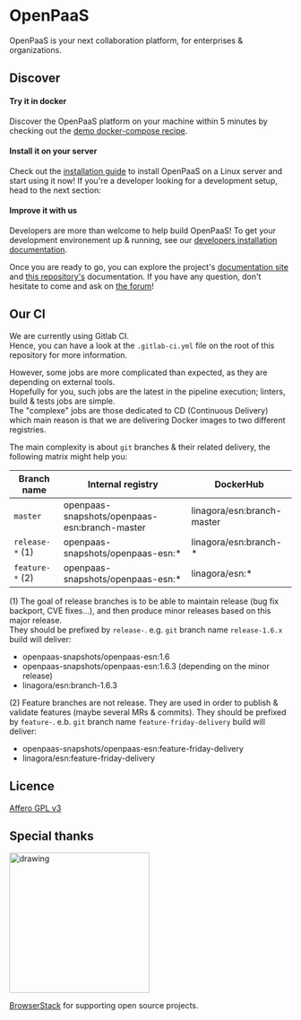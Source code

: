 # OpenPaaS

OpenPaaS is your next collaboration platform, for enterprises & organizations.

## Discover
#### Try it in docker
Discover the OpenPaaS platform on your machine within 5 minutes by checking out the [demo docker-compose recipe](http://docs.open-paas.org/getting-started/docker/).

#### Install it on your server
Check out the [installation guide](http://docs.open-paas.org/getting-started/linux/) to install OpenPaaS on a Linux server and start using it now!
If you're a developer looking for a development setup, head to the next section:

#### Improve it with us
Developers are more than welcome to help build OpenPaaS!
To get your development environement up & running, see our [developers installation documentation](doc/develop.md).

Once you are ready to go, you can explore the project's [documentation site](http://docs.open-paas.org/) and [this repository's](doc/) documentation.
If you have any question, don't hesitate to come and ask on [the forum](http://forum.open-paas.org/)!

## Our CI

We are currently using Gitlab CI.   
Hence, you can have a look at the `.gitlab-ci.yml` file on the root of this repository for more information.

However, some jobs are more complicated than expected, as they are depending on external tools.  
Hopefully for you, such jobs are the latest in the pipeline execution; linters, build & tests jobs are simple.   
The "complexe" jobs are those dedicated to CD (Continuous Delivery) which main reason is that we are delivering Docker 
images to two different registries. 

The main complexity is about `git` branches & their related delivery, the following matrix might help you:

| Branch name | Internal registry | DockerHub |
| ----------- | ----------------- | --------- |
| `master`    | openpaas-snapshots/openpaas-esn:branch-master | linagora/esn:branch-master |
| `release-*` (1) | openpaas-snapshots/openpaas-esn:* | linagora/esn:branch-* |
| `feature-*` (2) | openpaas-snapshots/openpaas-esn:* | linagora/esn:* |

(1) The goal of release branches is to be able to maintain release (bug fix backport, CVE fixes...), and then produce minor releases based on this major release.     
They should be prefixed by `release-`.
e.g. `git` branch name `release-1.6.x` build will deliver:
- openpaas-snapshots/openpaas-esn:1.6
- openpaas-snapshots/openpaas-esn:1.6.3 (depending on the minor release)
- linagora/esn:branch-1.6.3

(2) Feature branches are not release. They are used in order to publish & validate features (maybe several MRs & commits).
They should be prefixed by `feature-`.
e.b. `git` branch name `feature-friday-delivery` build will deliver:
- openpaas-snapshots/openpaas-esn:feature-friday-delivery
- linagora/esn:feature-friday-delivery

## Licence

[Affero GPL v3](http://www.gnu.org/licenses/agpl-3.0.html)


## Special thanks

<img src="https://cloud.githubusercontent.com/assets/7864462/12837037/452a17c6-cb73-11e5-9f39-fc96893bc9bf.png" alt="drawing" width="250"/>

[BrowserStack](https://www.browserstack.com/) for supporting open source projects.